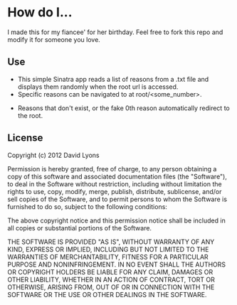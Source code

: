 How do I...
===========

I made this for my fiancee' for her birthday. Feel free to fork this repo and modify it for someone you love.

Use
---

- This simple Sinatra app reads a list of reasons from a .txt file and displays them randomly when the root url is accessed. 
- Specific reasons can be navigated to at  root/<some_number>.
* Reasons that don't exist, or the fake 0th reason automatically redirect to the root.

License
-------

Copyright (c) 2012 David Lyons

Permission is hereby granted, free of charge, to any person obtaining a copy of this software and associated documentation files (the "Software"), to deal in the Software without restriction, including without limitation the rights to use, copy, modify, merge, publish, distribute, sublicense, and/or sell copies of the Software, and to permit persons to whom the Software is furnished to do so, subject to the following conditions:

The above copyright notice and this permission notice shall be included in all copies or substantial portions of the Software.

THE SOFTWARE IS PROVIDED "AS IS", WITHOUT WARRANTY OF ANY KIND, EXPRESS OR IMPLIED, INCLUDING BUT NOT LIMITED TO THE WARRANTIES OF MERCHANTABILITY, FITNESS FOR A PARTICULAR PURPOSE AND NONINFRINGEMENT. IN NO EVENT SHALL THE AUTHORS OR COPYRIGHT HOLDERS BE LIABLE FOR ANY CLAIM, DAMAGES OR OTHER LIABILITY, WHETHER IN AN ACTION OF CONTRACT, TORT OR OTHERWISE, ARISING FROM, OUT OF OR IN CONNECTION WITH THE SOFTWARE OR THE USE OR OTHER DEALINGS IN THE SOFTWARE.
